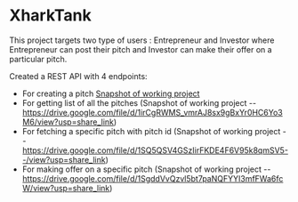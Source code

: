 # XharkTank
This project targets two type of users : Entrepreneur and Investor where Entrepreneur can post their pitch and Investor can make their offer on a particular pitch.  

Created a REST API with 4 endpoints:
  * For creating a pitch [Snapshot of working project]( https://drive.google.com/file/d/12aqT8WqMxshVyw4ecreZU9SYrYoZkW_j/view?usp=share_link)
  * For getting list of all the pitches (Snapshot of working project -- https://drive.google.com/file/d/1irCgRWMS_vmrAJ8sx9gBxYr0HC6Yo3M6/view?usp=share_link)
  * For fetching a specific pitch with pitch id (Snapshot of working project -- https://drive.google.com/file/d/1SQ5QSV4GSzIirFKDE4F6V95k8qmSV5--/view?usp=share_link)
  * For making offer on a specific pitch (Snapshot of working project -- https://drive.google.com/file/d/1SgddVvQzvl5bt7paNQFYYI3mfFWa6fcW/view?usp=share_link)
  
